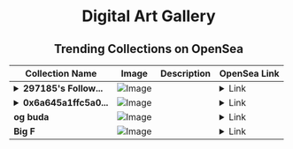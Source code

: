 <div align="center">

# Digital Art Gallery

## Trending Collections on OpenSea

| Collection Name                       | Image                                                                                     | Description                       | OpenSea Link                                                                                          |
|---------------------------------------|-------------------------------------------------------------------------------------------|-----------------------------------|--------------------------------------------------------------------------------------------------------|
| **<details><summary>297185's Follow...</summary>297185's Follower</details>** | ![Image](https://i.seadn.io/s/raw/files/19f9f090920392cc3650cbdf4361755b.png?w=500&auto=format?w=200&auto=format) |  | <details><summary>Link</summary>[297185's Follower](https://opensea.io/collection/297185-s-follower)</details> |
| **<details><summary>0x6a645a1ffc5a0...</summary>0x6a645a1ffc5a06c9925e0e35b6417412e863c746</details>** | ![Image](https://i.seadn.io/s/raw/files/2ee99dbf93ef6a1b1a3f34990554b645.png?w=500&auto=format?w=200&auto=format) |  | <details><summary>Link</summary>[0x6a645a1ffc5a06c9925e0e35b6417412e863c746](https://opensea.io/collection/0x6a645a1ffc5a06c9925e0e35b6417412e863c746)</details> |
| **og buda** | ![Image](https://i.seadn.io/s/raw/files/0b1e94f1ef01895f317f8700f33563e0.jpg?w=500&auto=format?w=200&auto=format) |  | <details><summary>Link</summary>[og buda](https://opensea.io/collection/og-buda-8)</details> |
| **Big F** | ![Image](https://i.seadn.io/s/raw/files/49d052fe04622d984fe6bfaf3d2cb8d8.webp?w=500&auto=format?w=200&auto=format) |  | <details><summary>Link</summary>[Big F](https://opensea.io/collection/big-f-17)</details> |

</div>